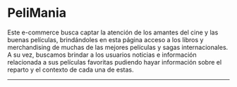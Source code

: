 # PeliMania

Este e-commerce busca captar la atención de los amantes del cine y las buenas películas, brindándoles en esta página acceso a los libros y merchandising de muchas de las mejores películas y sagas internacionales. A su vez, buscamos brindar a los usuarios noticias e información relacionada a sus películas favoritas pudiendo hayar información sobre el reparto y el contexto de cada una de estas.
___


